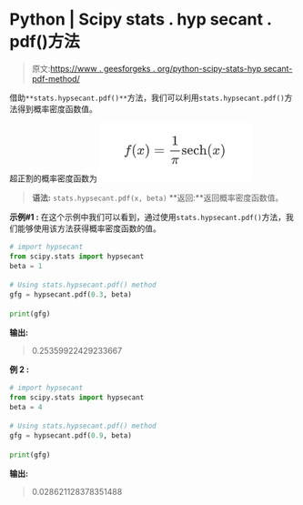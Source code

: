 # Python | Scipy stats . hyp secant . pdf()方法

> 原文:[https://www . geesforgeks . org/python-scipy-stats-hyp secant-pdf-method/](https://www.geeksforgeeks.org/python-scipy-stats-hypsecant-pdf-method/)

借助`**stats.hypsecant.pdf()**`方法，我们可以利用`stats.hypsecant.pdf()`方法得到概率密度函数值。

超正割的概率密度函数为
![](img/df80d232daae528014db0427a9d30026.png)

> **语法:** `stats.hypsecant.pdf(x, beta)`
> **返回:**返回概率密度函数值。

**示例#1 :**
在这个示例中我们可以看到，通过使用`stats.hypsecant.pdf()`方法，我们能够使用该方法获得概率密度函数的值。

```py
# import hypsecant
from scipy.stats import hypsecant
beta = 1

# Using stats.hypsecant.pdf() method
gfg = hypsecant.pdf(0.3, beta)

print(gfg)
```

**输出:**

> 0.25359922429233667

**例 2 :**

```py
# import hypsecant
from scipy.stats import hypsecant
beta = 4

# Using stats.hypsecant.pdf() method
gfg = hypsecant.pdf(0.9, beta)

print(gfg)
```

**输出:**

> 0.028621128378351488